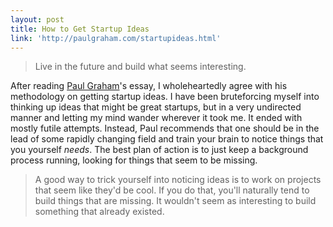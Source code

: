```yaml
---
layout: post
title: How to Get Startup Ideas
link: 'http://paulgraham.com/startupideas.html'
---
```


> Live in the future and build what seems interesting.

After reading [Paul Graham][]'s essay, I wholeheartedly agree with his methodology on getting startup ideas. I have been bruteforcing myself into thinking up ideas that might be great startups, but in a very undirected manner and letting my mind wander wherever it took me. It ended with mostly futile attempts. Instead, Paul recommends that one should be in the lead of some rapidly changing field and train your brain to notice things that you yourself _needs_. The best plan of action is to just keep a background process running, looking for things that seem to be missing.

> A good way to trick yourself into noticing ideas is to work on projects that seem like they'd be cool. If you do that, you'll naturally tend to build things that are missing. It wouldn't seem as interesting to build something that already existed.

[Paul Graham]: http://paulgraham.com/index.html "PG"
